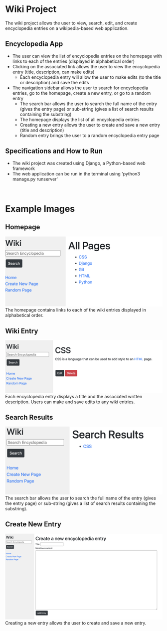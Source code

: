 # Wiki Project
The wiki project allows the user to view, search, edit, and create encyclopedia entries on a wikipedia-based web application.

## Encyclopedia App
- The user can view the list of encyclopedia entries on the homepage with links to each of the entries (displayed in alphabetical order)
- Clicking on the associated link allows the user to view the encyclopedia entry (title, description, can make edits)
    - Each encyclopedia entry will allow the user to make edits (to the title or description) and save the edits
- The navigation sidebar allows the user to search for encyclopedia entries, go to the homepage, create a new entry, or go to a random entry
    - The search bar allows the user to search the full name of the entry (gives the entry page) or sub-string (gives a list of search results containing the substring)
    - The homepage displays the list of all encyclopedia entries
    - Creating a new entry allows the user to create and save a new entry (title and description)
    - Random entry brings the user to a random encyclopedia entry page

## Specifications and How to Run
- The wiki project was created using Django, a Python-based web framework
- The web application can be run in the terminal using 'python3 manage.py runserver'
  
&nbsp;  

# Example Images
## Homepage
![Homepage](/encyclopedia/static/encyclopedia/images/homepage.png?raw=true "Homepage")
The homepage contains links to each of the wiki entries displayed in alphabetical order.

## Wiki Entry
![Wiki Entry](/encyclopedia/static/encyclopedia/images/wiki_entry.png?raw=true "Wiki Entry")
Each encyclopedia entry displays a title and the associated written description. Users can make and save edits to any wiki entries.

## Search Results
![Search Results](/encyclopedia/static/encyclopedia/images/search_results.png?raw=true "Search Results")
The search bar allows the user to search the full name of the entry (gives the entry page) or sub-string (gives a list of search results containing the substring).

## Create New Entry
![Create New Entry](/encyclopedia/static/encyclopedia/images/create_entry.png?raw=true "Create New Entry")
Creating a new entry allows the user to create and save a new entry.
